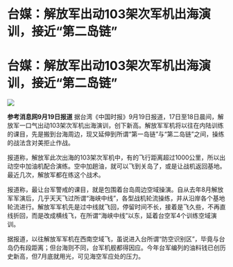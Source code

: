 # 台媒：解放军出动103架次军机出海演训，接近“第二岛链”

# 台媒：解放军出动103架次军机出海演训，接近“第二岛链”

![](https://inews.gtimg.com/om_bt/OvZvmjpPxwE60yl5xP_cd7-C3l9GFYcQISt1PFROlIj3cAA/1000)

**参考消息网9月19日报道**
据台湾《中国时报》9月19日报道，17日至18日晨间，解放军一口气出动103架次军机出海演训，创下新高。解放军军机将以往在内陆训练的课目，先是搬到台海周边，现又延伸到所谓“第一岛链”与“第二岛链”之间，操练的战法含对美拒止作战。

报道称，解放军此次出海的103架次军机中，有的飞行距离超过1000公里，所以出动空中加油机配合演练。空中加趟油，就可以飞到关岛了，或是让战机返回基地。最近几次，解放军都在练这个战术。

报道称，最让台军警戒的课目，就是包围着台岛周边空域操演。自从去年8月解放军军演后，几乎天天飞过所谓“海峡中线”，各型战机轮流操练，并从沿岸各个基地轮流进行。解放军军机先是过中线就飞回，停留时间不长，接着是飞久些，不再直线折回，而是改成横线飞，在所谓“海峡中线”以东，延着台空军4个训练空域演训。

据报道，以往解放军军机在西南空域飞，虽说进入台所谓“防空识别区”，毕竟与台岛仍有段距离；但台海则不同，台军机舰都得因应。今年台军编列的油料钱已创历史新高，但7月底就用光，可见海空军应处的压力。

